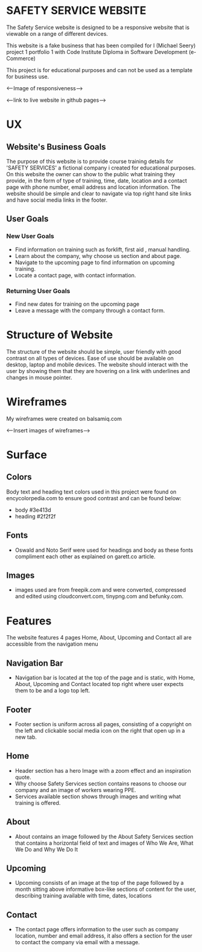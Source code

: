 # SAFETY SERVICE WEBSITE

The Safety Service website is designed to be a responsive website that is viewable on a range of different devices.

This website is a fake business that has been compiled for I (Michael Seery) project 1 portfolio 1 with Code Institute Diploma in Software Development (e-Commerce)

This project is for educational purposes and can not be used as a template for business use. 

<--Image of responsiveness-->

<--link to live website in github pages-->

# UX

## Website's Business Goals

The purpose of this website is to provide course training details for 'SAFETY SERVICES' a fictional company i created for educational purposes. On this website the owner can show to the public what training they provide, in the form of type of training, time, date, location and a contact page with phone number, email address and location information. The website should be simple and clear to navigate via top right hand site links and have social media links in the footer.
 
## User Goals

### New User Goals

* Find information on training such as forklift, first aid , manual handling.
* Learn about the company, why choose us section and about page.
* Navigate to the upcoming page to find information on upcoming training.
* Locate a contact page, with contact information.
 
### Returning User Goals

* Find new dates for training on the upcoming page
* Leave a message with the company through a contact form.

# Structure of Website

The structure of the website should be simple, user friendly with good contrast on all types of devices. Ease of use should be available on desktop, laptop and  mobile devices. The website should interact with the user by showing them that they are hovering on a link with underlines and changes in mouse pointer.

# Wireframes

My wireframes were created on balsamiq.com

<--Insert images of wireframes-->

# Surface

## Colors

Body text and heading text colors used in this project were found on encycolorpedia.com to ensure good contrast and can be found below:
* body #3e413d
* heading #2f2f2f

## Fonts

* Oswald and Noto Serif were used for headings and body as these fonts compliment each other as explained on garett.co article.

## Images 

* images used are from freepik.com and were converted, compressed and edited using cloudconvert.com, tinypng.com and befunky.com.

# Features

The website features 4 pages Home, About, Upcoming and Contact all are accessible from the navigation menu

## Navigation Bar

* Navigation bar is located at the top of the page and is static, with Home, About, Upcoming and Contact located top right where user expects them to be and a logo top left. 

## Footer

*  Footer section is uniform across all pages, consisting of a copyright on the left and clickable social media icon on the right that open up in a new tab.

## Home

* Header section has a hero Image with a zoom effect  and an inspiration quote.
* Why choose Safety Services section contains reasons to choose our company and an image of workers wearing PPE.
* Services available section shows through  images and writing what training is offered.

## About

* About contains an image followed by the About Safety Services section that contains a horizontal field of text and images of Who We Are, What We Do and Why We Do It

## Upcoming

* Upcoming consists  of an image at the top of the page followed by a month sitting above informative box-like sections of content for the user, describing training available with time, dates, locations

## Contact

* The contact page offers information to the user such as company location, number and email address, it also offers a section for the user to contact the company via email with a message.
